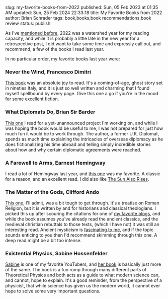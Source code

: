 slug: my-favorite-books-from-2022
published: Sun, 05 Feb 2023 at 01:35 AM
updated: Sun, 25 Feb 2024 22:33:18 
title: My Favorite Books from 2022
author: Brian Schrader
tags: book,books,book recommendations,book review
status: publish

As I've [mentioned before][1], 2022 was a watershed year for my reading capacity, and while it is probably a little late in the new year for a retrospective post, I did want to take some time and expressly call out, and recommend, a few of the books I read last year.

In no particular order, my favorite books last year were:


### Never the Wind, Francesco Dimitri

[This book][2] was an absolute joy to read. It's a coming-of-age, ghost story set in nineties Italy, and it is just so well written and charming that I found myself spellbound by every page. Give this one a go if you're in the mood for some excellent fiction.


### What Diplomats Do, Brian Sir Barder

[This one][3] I read for a yet-unannounced project I'm working on, and while I was hoping the book would be useful to me, I was not prepared for just how much fun it would be to work through. The author, a former U.K. Diplomat, spends as much time explaining the intricacies of overseas diplomacy as he does fictionalizing his time abroad and telling simply incredible stories about how and why certain diplomatic agreements were reached.


### A Farewell to Arms, Earnest Hemingway

I read a lot of Hemingway last year, and [this one][4] was my favorite. A classic for a reason, and an excellent read. I did also like [The Sun Also Rises][5].


### The Matter of the Gods, Clifford Ando

[This one][6], I'll admit, was a bit tough to get through. It's a treatise on Roman Religion, but it is written by and for historians and classical theologians. I picked this up after scouring the citations for one of [my favorite blogs][7], and while the book assumes you've already read the ancient classics, and the medieval christian rebuttals to those texts, (which I have not) it was still an interesting read. Ancient mysticism is [fascinating to me][8], and if the topic sounds enticing to you then I'd recommend skimming through this one. A deep read might be a bit too intense.


### Existential Physics, Sabine Hossenfelder

[Sabine][10] is one of my favorite YouTubers, and [her book][9] is basically just more of the same. The book is a fun romp through many different parts of Theoretical Physics and both acts as a guide to what modern science can, and cannot, hope to explain. It's a good reminder, from the perspective of a physicist, that while science has given us the modern world, it cannot ever hope to solve some very important questions.


[1]: /archive/reading-milestones-attention-spans-and-cool-charts/
[2]: https://www.indiebound.org/book/9781789099812
[3]: https://www.indiebound.org/book/9781442271630
[4]: https://www.indiebound.org/book/9781476764528
[5]: https://www.indiebound.org/book/9780743297332
[6]: https://www.indiebound.org/book/9780520259867
[7]: https://acoup.blog
[8]: /archive/history-myth-and-talking-cows/
[9]: https://www.indiebound.org/book/9781984879455
[10]: https://www.youtube.com/@SabineHossenfelder

